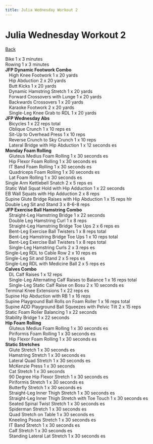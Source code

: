 ```yaml
---
title: Julia Wednesday Workout 2
---
```


# Julia Wednesday Workout 2

[Back](./index)

Bike 1 x 3 minutes<br>
Rowing 1 x 3 minutes<br>
**JFP Dynamic Footwork Combo**<br>
&nbsp;&nbsp;&nbsp;High Knee Footwork 1 x 20 yards<br>
&nbsp;&nbsp;&nbsp;Hip Abduction 2 x 20 yards<br>
&nbsp;&nbsp;&nbsp;Butt Kicks 1 x 20 yards<br>
&nbsp;&nbsp;&nbsp;Dynamic Hamstring Stretch 1 x 20 yards<br>
&nbsp;&nbsp;&nbsp;Forward Crossovers with Lunge 1 x 20 yards<br>
&nbsp;&nbsp;&nbsp;Backwards Crossovers 1 x 20 yards<br>
&nbsp;&nbsp;&nbsp;Karaoke Footwork 2 x 20 yards<br>
&nbsp;&nbsp;&nbsp;Single-Leg Knee Grab to RDL 1 x 20 yards<br>
**JFP Wednesday Abs**<br>
&nbsp;&nbsp;&nbsp;Bicycles 1 x 22 reps total<br>
&nbsp;&nbsp;&nbsp;Oblique Crunch 1 x 10 reps es<br>
&nbsp;&nbsp;&nbsp;Sit-Up to Overhead Press 1 x 10 reps<br>
&nbsp;&nbsp;&nbsp;Reverse Crunch to Sky Crunch 1 x 10 reps<br>
&nbsp;&nbsp;&nbsp;Lateral Bridge with Hip Abduction 1 x 12 seconds es<br>
**Monday Foam Rolling**<br>
&nbsp;&nbsp;&nbsp;Gluteus Medius Foam Rolling 1 x 30 seconds es<br>
&nbsp;&nbsp;&nbsp;Hip Flexor Foam Rolling 1 x 30 seconds es<br>
&nbsp;&nbsp;&nbsp;IT Band Foam Rolling 1 x 30 seconds es<br>
&nbsp;&nbsp;&nbsp;Quadriceps Foam Rolling 1 x 30 seconds es<br>
&nbsp;&nbsp;&nbsp;Lat Foam Rolling 1 x 30 seconds es<br>
Single Arm Kettlebell Snatch 2 x 5 reps es<br>
Static Wall Squat Hold with Hip Adduction 1 x 22 seconds<br>
EB Wall Squats with Hip Adduction 2 x 8 reps<br>
Supine Glute Bridge Raises with Hip Abduction 1 x 15 reps hlr<br>
Double Leg Sit and Stand 3 x 8-6-8 reps<br>
**JFP Exercise Ball Hamstring Combo**<br>
&nbsp;&nbsp;&nbsp;Straight-Leg Hamstring Bridge 1 x 22 seconds<br>
&nbsp;&nbsp;&nbsp;Double Leg Hamstring Curl 1 x 8 reps<br>
&nbsp;&nbsp;&nbsp;Straight-Leg Hamstring Bridge Toe Ups 2 x 6 reps es<br>
&nbsp;&nbsp;&nbsp;Bent-Leg Exercise Ball Twisters 1 x 8 reps total<br>
&nbsp;&nbsp;&nbsp;Bent-Leg Hamstring Bridge Toe Ups 1 x 10 reps total<br>
&nbsp;&nbsp;&nbsp;Bent-Leg Exercise Ball Twisters 1 x 8 reps total<br>
&nbsp;&nbsp;&nbsp;Single-Leg Hamstring Curls 2 x 3 reps es<br>
Single-Leg RDL to Cable Row 2 x 10 reps es<br>
Single-Leg Sit and Stand 2 x 5 reps es<br>
Single-Leg RDL with Medicine Ball 2 x 5 reps es<br>
**Calves Combo**<br>
&nbsp;&nbsp;&nbsp;DL Calf Raises 1 x 12 reps<br>
&nbsp;&nbsp;&nbsp;Single-Leg Alternating Calf Raises to Balance 1 x 16 reps total<br>
&nbsp;&nbsp;&nbsp;Single-Leg Static Calf Raise on Bosu 2 x 10 seconds es<br>
Terminal Knee Extensions 1 x 22 reps es<br>
Supine Hip Abduction with RB 1 x 16 reps<br>
Supine Playground Ball Rolls on Foam Roller 1 x 16 reps total<br>
Supine ADD Playground Ball Squeezes with Pelvic Tilt 2 x 15 reps	<br>
Static Foam Roller Balancing 1 x 22 seconds<br>
Stability Bridge 1 x 22 seconds<br>
**Hip Foam Rolling**<br>
&nbsp;&nbsp;&nbsp;Gluteus Medius Foam Rolling 1 x 30 seconds es<br>
&nbsp;&nbsp;&nbsp;Piriformis Foam Rolling 1 x 30 seconds es<br>
&nbsp;&nbsp;&nbsp;Hip Flexor Foam Rolling 1 x 30 seconds es<br>
**Static Stretches**<br>
&nbsp;&nbsp;&nbsp;Glute Stretch 1 x 30 seconds es<br>
&nbsp;&nbsp;&nbsp;Hamstring Stretch 1 x 30 seconds es<br>
&nbsp;&nbsp;&nbsp;Lateral Quad Stretch 1 x 30 seconds es<br>
&nbsp;&nbsp;&nbsp;McKenzie Press 1 x 30 seconds<br>
&nbsp;&nbsp;&nbsp;Cat Stretch 1 x 30 seconds<br>
&nbsp;&nbsp;&nbsp;90 Degree Hip Flexor Stretch 1 x 30 seconds es<br>
&nbsp;&nbsp;&nbsp;Piriformis Stretch 1 x 30 seconds es<br>
&nbsp;&nbsp;&nbsp;Butterfly Stretch 1 x 30 seconds es<br>
&nbsp;&nbsp;&nbsp;Straight-Leg Inner Thigh Stretch 1 x 30 seconds es<br>
&nbsp;&nbsp;&nbsp;Straight-Leg Inner Thigh Stretch with Toe Touch 1 x 30 seconds es<br>
&nbsp;&nbsp;&nbsp;Seated Spinal Twist Stretch 1 x 30 seconds es<br>
&nbsp;&nbsp;&nbsp;Spiderman Stretch 1 x 30 seconds es<br>
&nbsp;&nbsp;&nbsp;Quad Stretch on Table 1 x 30 seconds es<br>
&nbsp;&nbsp;&nbsp;Kneeling Psoas Stretch 1 x 30 seconds es<br>
&nbsp;&nbsp;&nbsp;IT Band Stretch 1 x 30 seconds es<br>
&nbsp;&nbsp;&nbsp;Calf Stretch 1 x 30 seconds es<br>
&nbsp;&nbsp;&nbsp;Standing Lateral Lat Stretch 1 x 30 seconds es<br>
